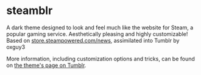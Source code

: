 steamblr
========

A dark theme designed to look and feel much like the website for Steam, a popular gaming service. Aesthetically pleasing and highly customizable! Based on [store.steampowered.com/news](//store.steampowered.com/news), assimilated into Tumblr by oxguy3

More information, including customization options and tricks, can be found on [the theme's page on Tumblr](//www.tumblr.com/theme/37486).
